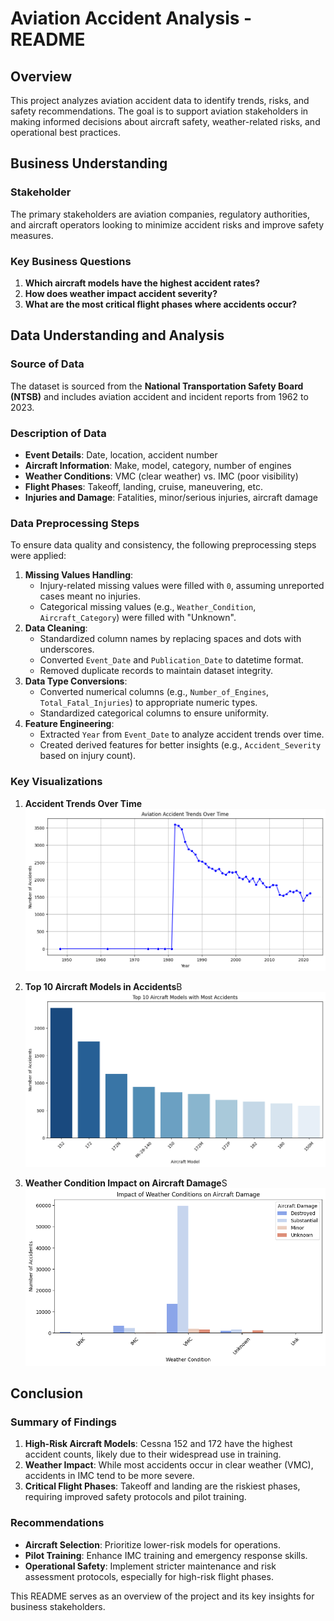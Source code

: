 # Aviation Accident Analysis - README

## Overview
This project analyzes aviation accident data to identify trends, risks, and safety recommendations. The goal is to support aviation stakeholders in making informed decisions about aircraft safety, weather-related risks, and operational best practices.

## Business Understanding
### Stakeholder
The primary stakeholders are aviation companies, regulatory authorities, and aircraft operators looking to minimize accident risks and improve safety measures.

### Key Business Questions
1. **Which aircraft models have the highest accident rates?**
2. **How does weather impact accident severity?**
3. **What are the most critical flight phases where accidents occur?**

## Data Understanding and Analysis
### Source of Data
The dataset is sourced from the **National Transportation Safety Board (NTSB)** and includes aviation accident and incident reports from 1962 to 2023.

### Description of Data
- **Event Details**: Date, location, accident number
- **Aircraft Information**: Make, model, category, number of engines
- **Weather Conditions**: VMC (clear weather) vs. IMC (poor visibility)
- **Flight Phases**: Takeoff, landing, cruise, maneuvering, etc.
- **Injuries and Damage**: Fatalities, minor/serious injuries, aircraft damage

### Data Preprocessing Steps
To ensure data quality and consistency, the following preprocessing steps were applied:
1. **Missing Values Handling**:
   - Injury-related missing values were filled with `0`, assuming unreported cases meant no injuries.
   - Categorical missing values (e.g., `Weather_Condition`, `Aircraft_Category`) were filled with "Unknown".
2. **Data Cleaning**:
   - Standardized column names by replacing spaces and dots with underscores.
   - Converted `Event_Date` and `Publication_Date` to datetime format.
   - Removed duplicate records to maintain dataset integrity.
3. **Data Type Conversions**:
   - Converted numerical columns (e.g., `Number_of_Engines`, `Total_Fatal_Injuries`) to appropriate numeric types.
   - Standardized categorical columns to ensure uniformity.
4. **Feature Engineering**:
   - Extracted `Year` from `Event_Date` to analyze accident trends over time.
   - Created derived features for better insights (e.g., `Accident_Severity` based on injury count).

### Key Visualizations
1. **Accident Trends Over Time**
![Line chart showing annual accident trends.](image.png)

2. **Top 10 Aircraft Models in Accidents**B
![ar chart highlighting models with most incidents.](image-1.png)

3. **Weather Condition Impact on Aircraft Damage**S
![tacked bar chart comparing accident severity under different weather conditions.](image-2.png)

## Conclusion
### Summary of Findings
1. **High-Risk Aircraft Models**: Cessna 152 and 172 have the highest accident counts, likely due to their widespread use in training.
2. **Weather Impact**: While most accidents occur in clear weather (VMC), accidents in IMC tend to be more severe.
3. **Critical Flight Phases**: Takeoff and landing are the riskiest phases, requiring improved safety protocols and pilot training.

### Recommendations
- **Aircraft Selection**: Prioritize lower-risk models for operations.
- **Pilot Training**: Enhance IMC training and emergency response skills.
- **Operational Safety**: Implement stricter maintenance and risk assessment protocols, especially for high-risk flight phases.

This README serves as an overview of the project and its key insights for business stakeholders.

